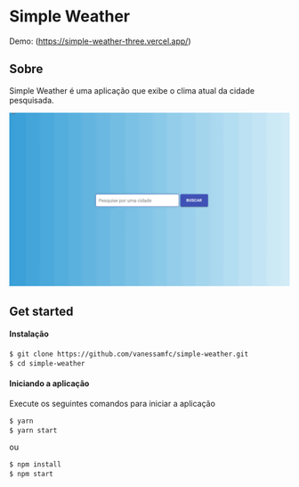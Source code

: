 # Simple Weather
Demo: (https://simple-weather-three.vercel.app/)
## Sobre

Simple Weather é uma aplicação que exibe o clima atual da cidade pesquisada.

![Simple Weather](/readmeGif/simpleWeather.gif?raw=true "Simple Weather")

## Get started

#### Instalação

```sh
$ git clone https://github.com/vanessamfc/simple-weather.git
$ cd simple-weather
```

#### Iniciando a aplicação

Execute os seguintes comandos para iniciar a aplicação

```sh
$ yarn
$ yarn start
```

ou

```sh
$ npm install
$ npm start
```
